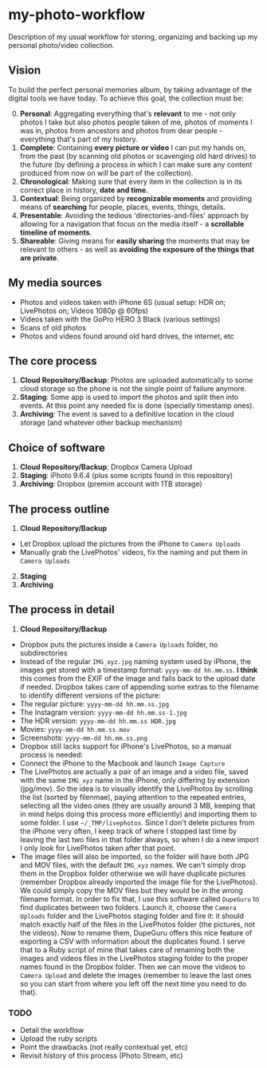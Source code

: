 # my-photo-workflow
Description of my usual workflow for storing, organizing and backing up my personal photo/video collection.

## Vision
To build the perfect personal memories album, by taking advantage of the digital tools we have today.
To achieve this goal, the collection must be:

0. **Personal**: Aggregating everything that's **relevant** to me - not only photos I take but also photos people taken of me, photos of moments I was in, photos from ancestors and photos from dear people - everything that's part of my history.
1. **Complete**: Containing **every picture or video** I can put my hands on, from the past (by scanning old photos or scavenging old hard drives) to the future (by defining a process in which I can make sure any content produced from now on will be part of the collection).
2. **Chronological**: Making sure that every item in the collection is in its correct place in history, **date and time**.
3. **Contextual**: Being organized by **recognizable moments** and providing means of **searching** for people, places, events, things, details.
4. **Presentable**: Avoiding the tedious 'directories-and-files' approach by allowing for a navigation that focus on the media itself - a **scrollable timeline of moments**.
5. **Shareable**: Giving means for **easily sharing** the moments that may be relevant to others - as well as **avoiding the exposure of the things that are private**.

## My media sources
- Photos and videos taken with iPhone 6S (usual setup: HDR on; LivePhotos on; Videos 1080p @ 60fps)
- Videos taken with the GoPro HERO 3 Black (various settings)
- Scans of old photos
- Photos and videos found around old hard drives, the internet, etc

## The core process
1. **Cloud Repository/Backup**: Photos are uploaded automatically to some cloud storage so the phone is not the single point of failure anymore.
2. **Staging**: Some app is used to import the photos and split then into events. At this point any needed fix is done (specially timestamp ones).
3. **Archiving**: The event is saved to a definitive location in the cloud storage (and whatever other backup mechanism)

## Choice of software
 1. **Cloud Repository/Backup**: Dropbox Camera Upload
 2. **Staging**: iPhoto 9.6.4 (plus some scripts found in this repository)
 3. **Archiving**: Dropbox  (premim account with 1TB storage)
 
## The process outline
1. **Cloud Repository/Backup**

* Let Dropbox upload the pictures from the iPhone to `Camera Uploads`
* Manually grab the LivePhotos' videos, fix the naming and put them in `Camera Uploads`

2. **Staging**
3. **Archiving**

## The process in detail
 1. **Cloud Repository/Backup**
 
 * Dropbox puts the pictures inside a `Camera Uploads` folder, no subdirectories
 * Instead of the regular `IMG_xyz.jpg` naming system used by iPhone, the images get stored with a timestamp format: `yyyy-mm-dd hh.mm.ss`. **I think** this comes from the EXIF of the image and falls back to the upload date if needed. Dropbox takes care of appending some extras to the filename to identify different versions of the picture:
  * The regular picture: `yyyy-mm-dd hh.mm.ss.jpg`
  * The Instagram version: `yyyy-mm-dd hh.mm.ss-1.jpg`
  * The HDR version: `yyyy-mm-dd hh.mm.ss HDR.jpg`
  * Movies: `yyyy-mm-dd hh.mm.ss.mov`
  * Screenshots: `yyyy-mm-dd hh.mm.ss.png`
 * Dropbox still lacks support for iPhone's LivePhotos, so a manual process is needed:
  * Connect the iPhone to the Macbook and launch `Image Capture`
  * The LivePhotos are actually a pair of an image and a video file, saved with the same `IMG_xyz` name in the iPhone, only differing by extension (jpg/mov). So the idea is to visually identify the LivePhotos by scrolling the list (sorted by filenmae), paying attention to the repeated entries, selecting all the video ones (they are usually around 3 MB, keeping that in mind helps doing this process more efficiently) and importing them to some folder. I use `~/_TMP/livephotos`. Since I don't delete pictures from the iPhone very often, I keep track of where I stopped last time by leaving the last two files in that folder always, so when I do a new import I only look for LivePhotos taken after that point.
  * The image files will also be imported, so the folder will have both JPG and MOV files, with the default `IMG_xyz` names. We can't simply drop them in the Dropbox folder otherwise we will have duplicate pictures (remember Dropbox already imported the image file for the LivePhotos). We could simply copy the MOV files but they would be in the wrong filename format. In order to fix that, I use this software called `DupeGuru` to find duplicates between two folders. Launch it, choose the `Camera Uploads` folder and the LivePhotos staging folder and fire it: it should match exactly half of the files in the LivePhotos folder (the pictures, not the videos). Now to rename them, DupeGuru offers this nice feature of exporting a CSV with information about the duplicates found. I serve that to a Ruby script of mine that takes care of renaming both the images and videos files in the LivePhotos staging folder to the proper names found in the Dropbox folder. Then we can move the videos to `Camera Upload` and delete the images (remember to leave the last ones so you can start from where you left off the next time you need to do that).

### TODO

- Detail the workflow
- Upload the ruby scripts
- Point the drawbacks (not really contextual yet, etc)
- Revisit history of this process (Photo Stream, etc)
